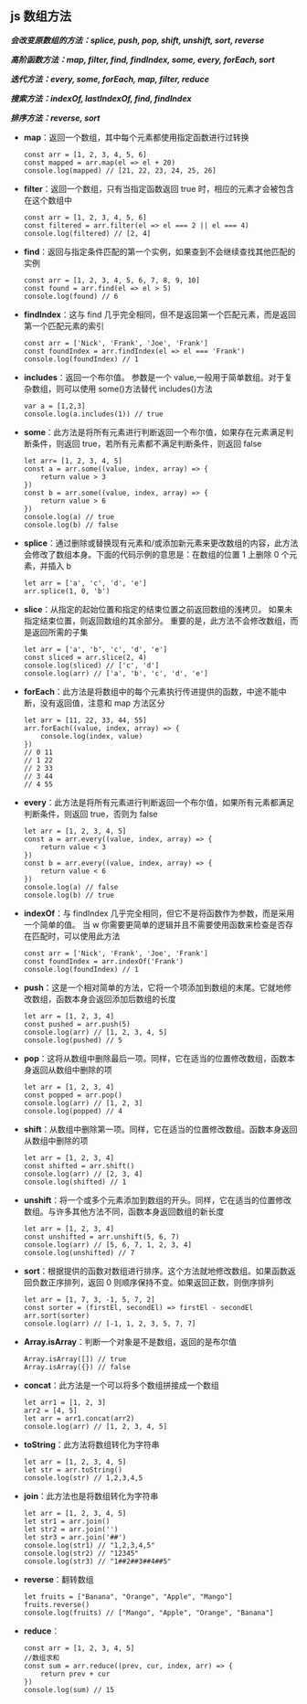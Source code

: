 ## js 数组方法

**_会改变原数组的方法：splice, push, pop, shift, unshift, sort, reverse_**

**_高阶函数方法：map, filter, find, findIndex, some, every, forEach, sort_**

**_迭代方法：every, some, forEach, map, filter, reduce_**

**_搜索方法：indexOf, lastIndexOf, find, findIndex_**

**_排序方法：reverse, sort_**

- **map**：返回一个数组，其中每个元素都使用指定函数进行过转换
  ```
  const arr = [1, 2, 3, 4, 5, 6]
  const mapped = arr.map(el => el + 20)
  console.log(mapped) // [21, 22, 23, 24, 25, 26]
  ```
- **filter**：返回一个数组，只有当指定函数返回 true 时，相应的元素才会被包含在这个数组中
  ```
  const arr = [1, 2, 3, 4, 5, 6]
  const filtered = arr.filter(el => el === 2 || el === 4)
  console.log(filtered) // [2, 4]
  ```
- **find**：返回与指定条件匹配的第一个实例，如果查到不会继续查找其他匹配的实例
  ```
  const arr = [1, 2, 3, 4, 5, 6, 7, 8, 9, 10]
  const found = arr.find(el => el > 5)
  console.log(found) // 6
  ```
- **findIndex**：这与 find 几乎完全相同，但不是返回第一个匹配元素，而是返回第一个匹配元素的索引
  ```
  const arr = ['Nick', 'Frank', 'Joe', 'Frank']
  const foundIndex = arr.findIndex(el => el === 'Frank')
  console.log(foundIndex) // 1
  ```
- **includes**：返回一个布尔值。 参数是一个 value,一般用于简单数组。对于复杂数组，则可以使用 some()方法替代 includes()方法
  ```
  var a = [1,2,3]
  console.log(a.includes(1)) // true
  ```
- **some**：此方法是将所有元素进行判断返回一个布尔值，如果存在元素满足判断条件，则返回 true，若所有元素都不满足判断条件，则返回 false
  ```
  let arr= [1, 2, 3, 4, 5]
  const a = arr.some((value, index, array) => {
      return value > 3
  })
  const b = arr.some((value, index, array) => {
      return value > 6
  })
  console.log(a) // true
  console.log(b) // false
  ```
- **splice**：通过删除或替换现有元素和/或添加新元素来更改数组的内容，此方法会修改了数组本身。下面的代码示例的意思是：在数组的位置 1 上删除 0 个元素，并插入 b
  ```
  let arr = ['a', 'c', 'd', 'e']
  arr.splice(1, 0, 'b')
  ```
- **slice**：从指定的起始位置和指定的结束位置之前返回数组的浅拷贝。 如果未指定结束位置，则返回数组的其余部分。 重要的是，此方法不会修改数组，而是返回所需的子集
  ```
  let arr = ['a', 'b', 'c', 'd', 'e']
  const sliced = arr.slice(2, 4)
  console.log(sliced) // ['c', 'd']
  console.log(arr) // ['a', 'b', 'c', 'd', 'e']
  ```
- **forEach**：此方法是将数组中的每个元素执行传进提供的函数，中途不能中断，没有返回值，注意和 map 方法区分
  ```
  let arr = [11, 22, 33, 44, 55]
  arr.forEach((value, index, array) => {
      console.log(index, value)
  })
  // 0 11
  // 1 22
  // 2 33
  // 3 44
  // 4 55
  ```
- **every**：此方法是将所有元素进行判断返回一个布尔值，如果所有元素都满足判断条件，则返回 true，否则为 false
  ```
  let arr = [1, 2, 3, 4, 5]
  const a = arr.every((value, index, array) => {
      return value < 3
  })
  const b = arr.every((value, index, array) => {
      return value < 6
  })
  console.log(a) // false
  console.log(b) // true
  ```
- **indexOf**：与 findIndex 几乎完全相同，但它不是将函数作为参数，而是采用一个简单的值。 当 w 你需要更简单的逻辑并且不需要使用函数来检查是否存在匹配时，可以使用此方法
  ```
  const arr = ['Nick', 'Frank', 'Joe', 'Frank']
  const foundIndex = arr.indexOf('Frank')
  console.log(foundIndex) // 1
  ```
- **push**：这是一个相对简单的方法，它将一个项添加到数组的末尾。它就地修改数组，函数本身会返回添加后数组的长度
  ```
  let arr = [1, 2, 3, 4]
  const pushed = arr.push(5)
  console.log(arr) // [1, 2, 3, 4, 5]
  console.log(pushed) // 5
  ```
- **pop**：这将从数组中删除最后一项。同样，它在适当的位置修改数组，函数本身返回从数组中删除的项
  ```
  let arr = [1, 2, 3, 4]
  const popped = arr.pop()
  console.log(arr) // [1, 2, 3]
  console.log(popped) // 4
  ```
- **shift**：从数组中删除第一项。同样，它在适当的位置修改数组。函数本身返回从数组中删除的项
  ```
  let arr = [1, 2, 3, 4]
  const shifted = arr.shift()
  console.log(arr) // [2, 3, 4]
  console.log(shifted) // 1
  ```
- **unshift**：将一个或多个元素添加到数组的开头。同样，它在适当的位置修改数组。与许多其他方法不同，函数本身返回数组的新长度
  ```
  let arr = [1, 2, 3, 4]
  const unshifted = arr.unshift(5, 6, 7)
  console.log(arr) // [5, 6, 7, 1, 2, 3, 4]
  console.log(unshifted) // 7
  ```
- **sort**：根据提供的函数对数组进行排序。这个方法就地修改数组。如果函数返回负数正序排列，返回 0 则顺序保持不变。如果返回正数，则倒序排列
  ```
  let arr = [1, 7, 3, -1, 5, 7, 2]
  const sorter = (firstEl, secondEl) => firstEl - secondEl
  arr.sort(sorter)
  console.log(arr) // [-1, 1, 2, 3, 5, 7, 7]
  ```
- **Array.isArray**：判断一个对象是不是数组，返回的是布尔值
  ```
  Array.isArray([]) // true
  Array.isArray({}) // false
  ```
- **concat**：此方法是一个可以将多个数组拼接成一个数组
  ```
  let arr1 = [1, 2, 3]
  arr2 = [4, 5]
  let arr = arr1.concat(arr2)
  console.log(arr) // [1, 2, 3, 4, 5]
  ```
- **toString**：此方法将数组转化为字符串
  ```
  let arr = [1, 2, 3, 4, 5]
  let str = arr.toString()
  console.log(str) // 1,2,3,4,5
  ```
- **join**：此方法也是将数组转化为字符串
  ```
  let arr = [1, 2, 3, 4, 5]
  let str1 = arr.join()
  let str2 = arr.join('')
  let str3 = arr.join('##')
  console.log(str1) // "1,2,3,4,5"
  console.log(str2) // "12345"
  console.log(str3) // "1##2##3##4##5"
  ```
- **reverse**：翻转数组
  ```
  let fruits = ["Banana", "Orange", "Apple", "Mango"]
  fruits.reverse()
  console.log(fruits) // ["Mango", "Apple", "Orange", "Banana"]
  ```
- **reduce**：
  ```
  const arr = [1, 2, 3, 4, 5]
  //数组求和
  const sum = arr.reduce((prev, cur, index, arr) => {
      return prev + cur
  })
  console.log(sum) // 15
  ```
